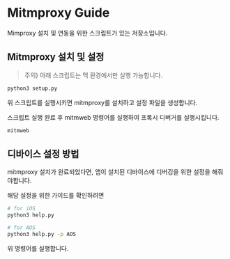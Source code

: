# Mitmproxy Guide

Mimproxy 설치 및 연동을 위한 스크립트가 있는 저장소입니다.

## Mitmproxy 설치 및 설정

> 주의) 아래 스크립트는 맥 환경에서만 실행 가능합니다.

```bash
python3 setup.py
```

위 스크립트를 실행시키면 mitmproxy를 설치하고 설정 파일을 생성합니다.

스크립트 실행 완료 후 mitmweb 명령어를 실행하여 프록시 디버거를 실행시킵니다.

```bash
mitmweb
```

## 디바이스 설정 방법

mitmproxy 설치가 완료되었다면, 앱이 설치된 디바이스에 디버깅을 위한 설정을 해줘야합니다.

해당 설정을 위한 가이드를 확인하려면 

```bash
# for iOS
python3 help.py

# for AOS
python3 help.py -p AOS
```

위 명령어를 실행합니다.
